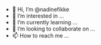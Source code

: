 - 👋 Hi, I’m @nadinefikke
- 👀 I’m interested in ...
- 🌱 I’m currently learning ...
- 💞️ I’m looking to collaborate on ...
- 📫 How to reach me ...

<!---
nadinefikke/nadinefikke is a ✨ special ✨ repository because its `README.md` (this file) appears on your GitHub profile.
You can click the Preview link to take a look at your changes.
--->
